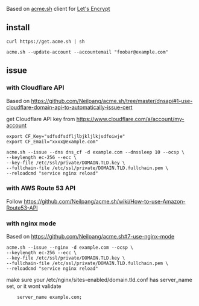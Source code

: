 Based on [acme.sh](https://acme.sh) client for [Let's Encrypt](https://letsencrypt.org/)

## install
```
curl https://get.acme.sh | sh

acme.sh --update-account --accountemail "foobar@example.com"
```


## issue

### with Cloudflare API
Based on https://github.com/Neilpang/acme.sh/tree/master/dnsapi#1-use-cloudflare-domain-api-to-automatically-issue-cert


get Cloudflare API key from https://www.cloudflare.com/a/account/my-account

```
export CF_Key="sdfsdfsdfljlbjkljlkjsdfoiwje"
export CF_Email="xxxx@example.com"

acme.sh --issue --dns dns_cf -d example.com --dnssleep 10 --ocsp \
--keylength ec-256 --ecc \
--key-file /etc/ssl/private/DOMAIN.TLD.key \
--fullchain-file /etc/ssl/private/DOMAIN.TLD.fullchain.pem \
--reloadcmd "service nginx reload"
```


### with AWS Route 53 API
Follow https://github.com/Neilpang/acme.sh/wiki/How-to-use-Amazon-Route53-API


### with nginx mode
Based on https://github.com/Neilpang/acme.sh#7-use-nginx-mode

```
acme.sh --issue --nginx -d example.com --ocsp \
--keylength ec-256 --ecc \
--key-file /etc/ssl/private/DOMAIN.TLD.key \
--fullchain-file /etc/ssl/private/DOMAIN.TLD.fullchain.pem \
--reloadcmd "service nginx reload"
```
make sure your /etc/nginx/sites-enabled/domain.tld.conf has server_name set, or it wont validate
```
    server_name example.com;
```
